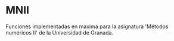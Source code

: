 # MNII

Funciones implementadas en maxima para la asignatura 'Métodos numéricos II' de la Universidad de Granada.
